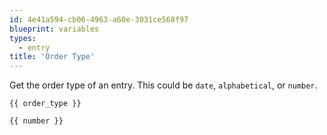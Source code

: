 ```yaml
---
id: 4e41a594-cb06-4963-a60e-3031ce568f97
blueprint: variables
types:
  - entry
title: 'Order Type'
---
```

Get the order type of an entry. This could be `date`, `alphabetical`, or `number`.

```
{{ order_type }}
```

```html
{{ number }}
```
